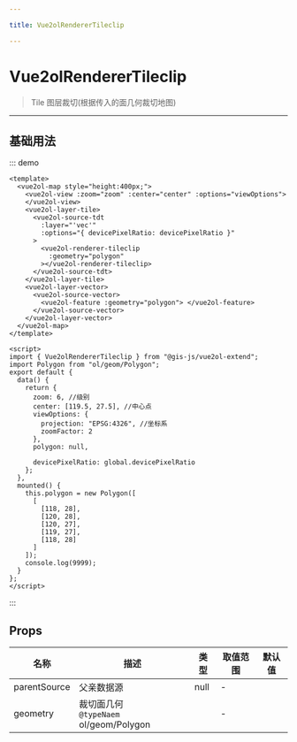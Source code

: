 ```yaml
---

title: Vue2olRendererTileclip

---
```


# Vue2olRendererTileclip

> Tile 图层裁切(根据传入的面几何裁切地图)

---

## 基础用法

::: demo

```vue
<template>
  <vue2ol-map style="height:400px;">
    <vue2ol-view :zoom="zoom" :center="center" :options="viewOptions">
    </vue2ol-view>
    <vue2ol-layer-tile>
      <vue2ol-source-tdt
        :layer="'vec'"
        :options="{ devicePixelRatio: devicePixelRatio }"
      >
        <vue2ol-renderer-tileclip
          :geometry="polygon"
        ></vue2ol-renderer-tileclip>
      </vue2ol-source-tdt>
    </vue2ol-layer-tile>
    <vue2ol-layer-vector>
      <vue2ol-source-vector>
        <vue2ol-feature :geometry="polygon"> </vue2ol-feature>
      </vue2ol-source-vector>
    </vue2ol-layer-vector>
  </vue2ol-map>
</template>

<script>
import { Vue2olRendererTileclip } from "@gis-js/vue2ol-extend";
import Polygon from "ol/geom/Polygon";
export default {
  data() {
    return {
      zoom: 6, //级别
      center: [119.5, 27.5], //中心点
      viewOptions: {
        projection: "EPSG:4326", //坐标系
        zoomFactor: 2
      },
      polygon: null,

      devicePixelRatio: global.devicePixelRatio
    };
  },
  mounted() {
    this.polygon = new Polygon([
      [
        [118, 28],
        [120, 28],
        [120, 27],
        [119, 27],
        [118, 28]
      ]
    ]);
    console.log(9999);
  }
};
</script>
```

:::

## Props

| 名称         | 描述                                       | 类型 | 取值范围 | 默认值 |
| ------------ | ------------------------------------------ | ---- | -------- | ------ |
| parentSource | 父亲数据源                                 | null | -        |        |
| geometry     | 裁切面几何<br/>`@typeNaem` ol/geom/Polygon |      | -        |        |
